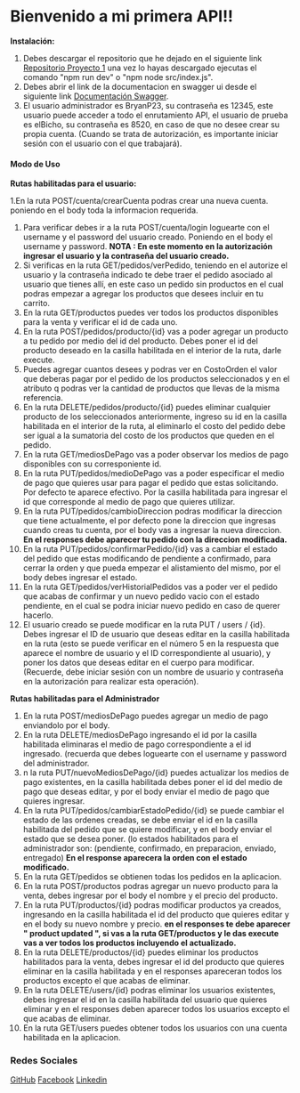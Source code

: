 # Bienvenido a mi primera API!!
**Instalación:**
1. Debes descargar el repositorio que he dejado en el siguiente link [Repositorio Proyecto 1](https://github.com/BryanP23/Sprint_Proyect_1_Acamica "Repositorio Proyecto 1")
una vez lo hayas descargado ejecutas el comando "npm run dev" o "npm node src/index.js".
1.  Debes abrir el link de la documentacion en swagger ui desde el siguiente link [Documentación Swagger](http://localhost:3000/api-documentacion/ "Documentación Swagger").
1. El usuario administrador es BryanP23, su contraseña es 12345, este usuario puede acceder a todo el enrutamiento API, el usuario de prueba es elBicho, su contraseña es 8520, en caso de que no desee crear su propia cuenta.  (Cuando se trata de autorización, es importante iniciar sesión con el usuario con el que trabajará).
####  **Modo de Uso**
**Rutas habilitadas para el usuario:**

1.En la ruta POST/cuenta/crearCuenta podras crear una nueva cuenta. poniendo en el body toda la informacion requerida.
1. Para verificar debes ir a la ruta POST/cuenta/login loguearte con el username y el password del usuario creado. Poniendo en el body el username y password. **NOTA : En este momento en la autorización ingresar el usuario y la contraseña del usuario creado.**
1.  Si verificas en la ruta GET/pedidos/verPedido, teniendo en el autorize el usuario y la contraseña indicado te debe traer el pedido asociado al usuario que tienes allí, en este caso un pedido sin productos en el cual podras empezar a agregar los productos que desees incluir en tu carrito.
1.  En la ruta GET/productos puedes ver todos los productos disponibles para la venta y verificar el id de cada uno.
1.  En la ruta POST/pedidos/producto/{id} vas a poder agregar un producto a tu pedido por medio del id del producto. Debes poner el id del producto deseado en la casilla habilitada en el interior de la ruta, darle execute.
1.  Puedes agregar cuantos desees y podras ver en CostoOrden el valor que deberas pagar por el pedido de los productos seleccionados y  en el atributo q podras ver la cantidad de productos que llevas de la misma referencia.
1. En la ruta DELETE/pedidos/producto/{id} puedes eliminar cualquier producto de los seleccionados anteriormente, ingreso su id en la casilla habilitada en el interior de la ruta, al eliminarlo el costo del pedido debe ser igual a la sumatoria del costo de los productos que queden en el pedido.
1. En la ruta GET/mediosDePago vas a poder observar los medios de pago disponibles con su corresponiente id.
1. En la ruta PUT/pedidos/medioDePago vas a poder especificar el medio de pago que quieres usar para pagar el pedido que estas solicitando. Por defecto te aparece efectivo.
Por la casilla habilitada para ingresar el id que corresponde al medio de pago que quieres utilizar.
1. En la ruta PUT/pedidos/cambioDireccion podras modificar la direccion que tiene actualmente, el por defecto pone la direccion que ingresas cuando creas tu cuenta, por el body vas a ingresar la nueva direccion. **En el responses debe aparecer tu pedido con la direccion modificada.**
1. En la ruta PUT/pedidos/confirmarPedido/{id} vas a cambiar el estado del pedido que estas modificando de pendiente a confirmado, para cerrar la orden y que pueda empezar el alistamiento del mismo, por el body debes ingresar el estado.
1. En la ruta GET/pedidos/verHistorialPedidos vas a poder ver el pedido que acabas de confirmar y un nuevo pedido vacio con el estado pendiente, en el cual se podra iniciar nuevo pedido en caso de querer hacerlo.
1. El usuario creado se puede modificar en la ruta PUT / users / {id}. Debes ingresar el ID de usuario que deseas editar en la casilla habilitada en la ruta (esto se puede verificar en el número 5 en la respuesta que aparece el nombre de usuario y el ID correspondiente al usuario), y poner los datos que deseas editar en el cuerpo para modificar. (Recuerde, debe iniciar sesión con un nombre de usuario y contraseña en la autorización para realizar esta operación).

**Rutas habilitadas para el Administrador**
1. En la ruta POST/mediosDePago puedes agregar un medio de pago enviandolo por el body.
1. En la ruta DELETE/mediosDePago ingresando el id por la casilla habilitada eliminaras el medio de pago correspondiente a el id ingresado. (recuerda que debes loguearte con el username y password del administrador.
1. n la ruta PUT/nuevoMediosDePago/{id} puedes actualizar los medios de pago existentes, en la casilla habilitada debes poner el id del medio de pago que deseas editar, y por el body enviar el medio de pago que quieres ingresar.
1. En la ruta PUT/pedidos/cambiarEstadoPedido/{id} se puede cambiar el estado de las ordenes creadas, se debe enviar el id en la casilla habilitada del pedido que se quiere modificar, y en el body enviar el estado que se desea poner. (lo estados habilitados para el administrador son: (pendiente, confirmado, en preparacion, enviado, entregado)
**En el response aparecera la orden con el estado modificado.**
1. En la ruta GET/pedidos se obtienen todas los pedidos en la aplicacion.
1. En la ruta POST/productos podras agregar un nuevo producto para la venta, debes ingresar por el body el nombre y el precio del producto.
1. En la ruta PUT/productos/{id} podras modificar productos ya creados, ingresando en la casilla habilitada el id del producto que quieres editar y en el body su nuevo nombre y precio. **en el responses te debe aparecer " product updated ", si vas a la ruta GET/productos y le das execute vas a ver todos los productos incluyendo el actualizado.**
1. En la ruta DELETE/productos/{id} puedes eliminar los productos habilitados para la venta, debes ingresar el id del producto que quieres eliminar en la casilla habilitada y en el responses apareceran todos los productos excepto el que acabas de eliminar.
2. En la ruta DELETE/users/{id} podras eliminar los usuarios existentes, debes ingresar el id en la casilla habilitada del usuario que quieres eliminar y en el responses deben aparecer todos los usuarios excepto el que acabas de eliminar.
1. En la ruta  GET/users puedes obtener todos los usuarios con una cuenta habilitada en la aplicacion.



### Redes Sociales
[GitHub](https://github.com/BryanP23 "GITHUB")
[Facebook](https://www.facebook.com/Brian.Polo.23 "Facebook")
[Linkedin](https://www.linkedin.com/in/brayan-p-76972086/ "Linkedin")